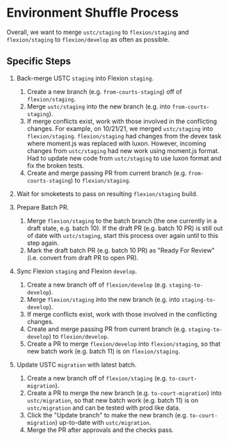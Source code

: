 # Environment Shuffle Process

Overall, we want to merge `ustc/staging` to `flexion/staging` and `flexion/staging` to `flexion/develop` as often as possible.

## Specific Steps

1. Back-merge USTC `staging` into Flexion `staging`.

   1. Create a new branch (e.g. `from-courts-staging`) off of `flexion/staging`.
   1. Merge `ustc/staging` into the new branch (e.g. into `from-courts-staging`).
   1. If merge conflicts exist, work with those involved in the conflicting changes.
      For example, on 10/21/21, we merged `ustc/staging` into `flexion/staging`.
      `flexion/staging` had changes from the devex task where moment.js was replaced with luxon.
      However, incoming changes from `ustc/staging` had new work using moment.js format.
      Had to update new code from `ustc/staging` to use luxon format and fix the broken tests.
   1. Create and merge passing PR from current branch (e.g. `from-courts-staging`) to `flexion/staging`.

2. Wait for smoketests to pass on resulting `flexion/staging` build.

3. Prepare Batch PR.

   1. Merge `flexion/staging` to the batch branch (the one currently in a draft state, e.g. batch 10).
      If the draft PR (e.g. batch 10 PR) is still out of date with `ustc/staging`, start this process over again until to this step again.
   2. Mark the draft batch PR (e.g. batch 10 PR) as "Ready For Review" (i.e. convert from draft PR to open PR).

4. Sync Flexion `staging` and Flexion `develop`.

   1. Create a new branch off of `flexion/develop` (e.g. `staging-to-develop`).
   2. Merge `flexion/staging` into the new branch (e.g. into `staging-to-develop`).
   3. If merge conflicts exist, work with those involved in the conflicting changes.
   4. Create and merge passing PR from current branch (e.g. `staging-to-develop`) to `flexion/develop`.
   5. Create a PR to merge `flexion/develop` into `flexion/staging`, so that new batch work (e.g. batch 11) is on `flexion/staging`.

5. Update USTC `migration` with latest batch.
   1. Create a new branch off of `flexion/staging` (e.g. `to-court-migration`).
   2. Create a PR to merge the new branch (e.g. `to-court-migration`) into `ustc/migration`, so that new batch work (e.g. batch 11) is on `ustc/migration` and can be tested with prod like data.
   3. Click the "Update branch" to make the new branch (e.g. `to-court-migration`) up-to-date with `ustc/migration`.
   4. Merge the PR after approvals and the checks pass.
